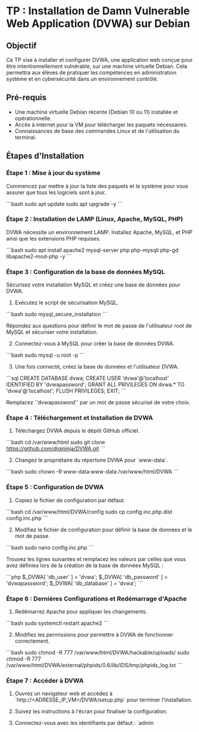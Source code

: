 # TP : Installation de Damn Vulnerable Web Application (DVWA) sur Debian

## Objectif

Ce TP vise à installer et configurer DVWA, une application web conçue pour être intentionnellement vulnérable, sur une machine virtuelle Debian. Cela permettra aux élèves de pratiquer les compétences en administration système et en cybersécurité dans un environnement contrôlé.

## Pré-requis

- Une machine virtuelle Debian récente (Debian 10 ou 11) installée et opérationnelle.
- Accès à internet pour la VM pour télécharger les paquets nécessaires.
- Connaissances de base des commandes Linux et de l'utilisation du terminal.

## Étapes d'Installation

### Étape 1 : Mise à jour du système

Commencez par mettre à jour la liste des paquets et le système pour vous assurer que tous les logiciels sont à jour.

\```bash
sudo apt update
sudo apt upgrade -y
\```

### Étape 2 : Installation de LAMP (Linux, Apache, MySQL, PHP)

DVWA nécessite un environnement LAMP. Installez Apache, MySQL, et PHP ainsi que les extensions PHP requises.

\```bash
sudo apt install apache2 mysql-server php php-mysqli php-gd libapache2-mod-php -y
\```

### Étape 3 : Configuration de la base de données MySQL

Sécurisez votre installation MySQL et créez une base de données pour DVWA.

1. Exécutez le script de sécurisation MySQL.

\```bash
sudo mysql_secure_installation
\```

Répondez aux questions pour définir le mot de passe de l'utilisateur root de MySQL et sécuriser votre installation.

2. Connectez-vous à MySQL pour créer la base de données DVWA.

\```bash
sudo mysql -u root -p
\```

3. Une fois connecté, créez la base de données et l'utilisateur DVWA.

\```sql
CREATE DATABASE dvwa;
CREATE USER 'dvwa'@'localhost' IDENTIFIED BY 'dvwapassword';
GRANT ALL PRIVILEGES ON dvwa.* TO 'dvwa'@'localhost';
FLUSH PRIVILEGES;
EXIT;
\```

Remplacez \`'dvwapassword'\` par un mot de passe sécurisé de votre choix.

### Étape 4 : Téléchargement et Installation de DVWA

1. Téléchargez DVWA depuis le dépôt GitHub officiel.

\```bash
cd /var/www/html
sudo git clone https://github.com/digininja/DVWA.git
\```

2. Changez le propriétaire du répertoire DVWA pour \`www-data\`.

\```bash
sudo chown -R www-data:www-data /var/www/html/DVWA
\```

### Étape 5 : Configuration de DVWA

1. Copiez le fichier de configuration par défaut.

\```bash
cd /var/www/html/DVWA/config
sudo cp config.inc.php.dist config.inc.php
\```

2. Modifiez le fichier de configuration pour définir la base de données et le mot de passe.

\```bash
sudo nano config.inc.php
\```

Trouvez les lignes suivantes et remplacez les valeurs par celles que vous avez définies lors de la création de la base de données MySQL :

\```php
$_DVWA[ 'db_user' ] = 'dvwa';
$_DVWA[ 'db_password' ] = 'dvwapassword';
$_DVWA[ 'db_database' ] = 'dvwa';
\```

### Étape 6 : Dernières Configurations et Redémarrage d'Apache

1. Redémarrez Apache pour appliquer les changements.

\```bash
sudo systemctl restart apache2
\```

2. Modifiez les permissions pour permettre à DVWA de fonctionner correctement.

\```bash
sudo chmod -R 777 /var/www/html/DVWA/hackable/uploads/
sudo chmod -R 777 /var/www/html/DVWA/external/phpids/0.6/lib/IDS/tmp/phpids_log.txt
\```

### Étape 7 : Accéder à DVWA

1. Ouvrez un navigateur web et accédez à \`http://<ADRESSE_IP_VM>/DVWA/setup.php\` pour terminer l'installation.

2. Suivez les instructions à l'écran pour finaliser la configuration.

3. Connectez-vous avec les identifiants par défaut : \`admin